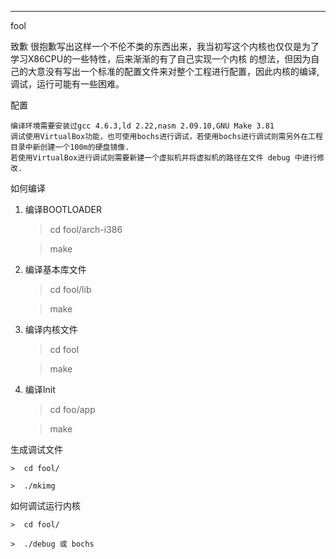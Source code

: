 -----------------
fool

致歉
	很抱歉写出这样一个不伦不类的东西出来，我当初写这个内核也仅仅是为了学习X86CPU的一些特性，后来渐渐的有了自己实现一个内核
的想法，但因为自己的大意没有写出一个标准的配置文件来对整个工程进行配置，因此内核的编译,调试，运行可能有一些困难。

配置

	编译环境需要安装过gcc 4.6.3,ld 2.22,nasm 2.09.10,GNU Make 3.81
	调试使用VirtualBox功能，也可使用bochs进行调试，若使用bochs进行调试则需另外在工程目录中新创建一个100m的硬盘镜像.
	若使用VirtualBox进行调试则需要新建一个虚拟机并将虚拟机的路径在文件 debug 中进行修改.

如何编译

1. 编译BOOTLOADER

	>  cd fool/arch-i386

	>  make

2. 编译基本库文件

	>  cd fool/lib

	>  make

3. 编译内核文件

	>  cd fool

	>  make

4. 编译Init

	>  cd foo/app

	>  make

生成调试文件

	>  cd fool/

	>  ./mkimg

如何调试运行内核

	>  cd fool/

	>  ./debug 或 bochs
	
